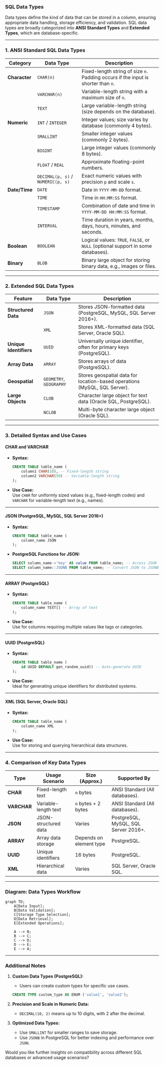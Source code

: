 ### **SQL Data Types**

Data types define the kind of data that can be stored in a column, ensuring appropriate data handling, storage efficiency, and validation. SQL data types are broadly categorized into **ANSI Standard Types** and **Extended Types**, which are database-specific.

---

### **1. ANSI Standard SQL Data Types**

| **Category**     | **Data Type**    | **Description**                                                                                       |
|-------------------|------------------|-------------------------------------------------------------------------------------------------------|
| **Character**     | `CHAR(n)`        | Fixed-length string of size `n`. Padding occurs if the input is shorter than `n`.                     |
|                   | `VARCHAR(n)`     | Variable-length string with a maximum size of `n`.                                                   |
|                   | `TEXT`           | Large variable-length string (size depends on the database).                                         |
| **Numeric**       | `INT` / `INTEGER`| Integer values; size varies by database (commonly 4 bytes).                                          |
|                   | `SMALLINT`       | Smaller integer values (commonly 2 bytes).                                                          |
|                   | `BIGINT`         | Large integer values (commonly 8 bytes).                                                            |
|                   | `FLOAT` / `REAL` | Approximate floating-point numbers.                                                                 |
|                   | `DECIMAL(p, s)` / `NUMERIC(p, s)` | Exact numeric values with precision `p` and scale `s`.                                                |
| **Date/Time**     | `DATE`           | Date in `YYYY-MM-DD` format.                                                                         |
|                   | `TIME`           | Time in `HH:MM:SS` format.                                                                           |
|                   | `TIMESTAMP`      | Combination of date and time in `YYYY-MM-DD HH:MM:SS` format.                                        |
|                   | `INTERVAL`       | Time duration in years, months, days, hours, minutes, and seconds.                                  |
| **Boolean**       | `BOOLEAN`        | Logical values: `TRUE`, `FALSE`, or `NULL` (optional support in some databases).                    |
| **Binary**        | `BLOB`           | Binary large object for storing binary data, e.g., images or files.                                 |

---

### **2. Extended SQL Data Types**

| **Feature**       | **Data Type**            | **Description**                                                                                       |
|-------------------|--------------------------|-------------------------------------------------------------------------------------------------------|
| **Structured Data**| `JSON`                   | Stores JSON-formatted data (PostgreSQL, MySQL, SQL Server 2016+).                                    |
|                   | `XML`                    | Stores XML-formatted data (SQL Server, Oracle SQL).                                                 |
| **Unique Identifiers**| `UUID`                | Universally unique identifier, often for primary keys (PostgreSQL).                                 |
| **Array Data**    | `ARRAY`                  | Stores arrays of data (PostgreSQL).                                                                 |
| **Geospatial**    | `GEOMETRY`, `GEOGRAPHY`  | Stores geospatial data for location-based operations (MySQL, SQL Server).                           |
| **Large Objects** | `CLOB`                   | Character large object for text data (Oracle SQL, PostgreSQL).                                      |
|                   | `NCLOB`                  | Multi-byte character large object (Oracle SQL).                                                     |

---

### **3. Detailed Syntax and Use Cases**

#### **CHAR and VARCHAR**
- **Syntax:**  
  ```sql
  CREATE TABLE table_name (
      column1 CHAR(10), -- Fixed-length string
      column2 VARCHAR(50) -- Variable-length string
  );
  ```
- **Use Case:**  
  Use `CHAR` for uniformly sized values (e.g., fixed-length codes) and `VARCHAR` for variable-length text (e.g., names).

---

#### **JSON (PostgreSQL, MySQL, SQL Server 2016+)**
- **Syntax:**  
  ```sql
  CREATE TABLE table_name (
      column_name JSON
  );
  ```
- **PostgreSQL Functions for JSON:**  
  ```sql
  SELECT column_name->'key' AS value FROM table_name; -- Access JSON key
  SELECT column_name::JSONB FROM table_name; -- Convert JSON to JSONB
  ```

---

#### **ARRAY (PostgreSQL)**  
- **Syntax:**  
  ```sql
  CREATE TABLE table_name (
      column_name TEXT[] -- Array of text
  );
  ```
- **Use Case:**  
  Use for columns requiring multiple values like tags or categories.

---

#### **UUID (PostgreSQL)**  
- **Syntax:**  
  ```sql
  CREATE TABLE table_name (
      id UUID DEFAULT gen_random_uuid() -- Auto-generate UUID
  );
  ```
- **Use Case:**  
  Ideal for generating unique identifiers for distributed systems.

---

#### **XML (SQL Server, Oracle SQL)**  
- **Syntax:**  
  ```sql
  CREATE TABLE table_name (
      column_name XML
  );
  ```
- **Use Case:**  
  Use for storing and querying hierarchical data structures.

---

### **4. Comparison of Key Data Types**

| **Type**      | **Usage Scenario**            | **Size** (Approx.)       | **Supported By**                              |
|---------------|-------------------------------|--------------------------|-----------------------------------------------|
| **CHAR**      | Fixed-length text             | `n` bytes                | ANSI Standard (All databases).               |
| **VARCHAR**   | Variable-length text          | `n` bytes + 2 bytes      | ANSI Standard (All databases).               |
| **JSON**      | JSON-structured data          | Varies                   | PostgreSQL, MySQL, SQL Server 2016+.         |
| **ARRAY**     | Array data storage            | Depends on element type  | PostgreSQL.                                   |
| **UUID**      | Unique identifiers            | 16 bytes                 | PostgreSQL.                                   |
| **XML**       | Hierarchical data             | Varies                   | SQL Server, Oracle SQL.                      |

---

### **Diagram: Data Types Workflow**

```mermaid
graph TD;
    A[Data Input];
    B[Data Validation];
    C[Storage Type Selection];
    D[Data Retrieval];
    E[Extended Operations];

    A --> B;
    B --> C;
    C --> D;
    D --> E;
    E --> A;
```

---

### **Additional Notes**
1. **Custom Data Types (PostgreSQL):**  
   - Users can create custom types for specific use cases.  
   ```sql
   CREATE TYPE custom_type AS ENUM ('value1', 'value2');
   ```

2. **Precision and Scale in Numeric Data:**  
   - `DECIMAL(10, 2)` means up to 10 digits, with 2 after the decimal.  

3. **Optimized Data Types:**  
   - Use `SMALLINT` for smaller ranges to save storage.  
   - Use `JSONB` in PostgreSQL for better indexing and performance over `JSON`.  

Would you like further insights on compatibility across different SQL databases or advanced usage scenarios?